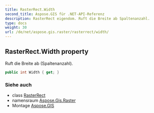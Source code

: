 ```yaml
---
title: RasterRect.Width
second_title: Aspose.GIS für .NET-API-Referenz
description: RasterRect eigendom. Ruft die Breite ab Spaltenanzahl.
type: docs
weight: 30
url: /de/net/aspose.gis.raster/rasterrect/width/
---
```

## RasterRect.Width property

Ruft die Breite ab (Spaltenanzahl).

```csharp
public int Width { get; }
```

### Siehe auch

* class [RasterRect](../)
* namensraum [Aspose.Gis.Raster](../../rasterrect/)
* Montage [Aspose.GIS](../../../)


